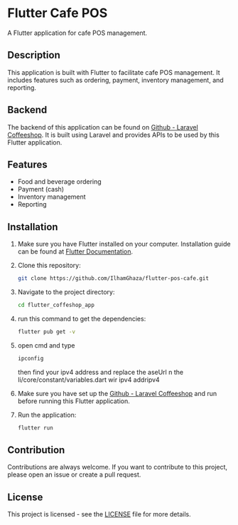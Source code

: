 # Flutter Cafe POS

A Flutter application for cafe POS management.

## Description

This application is built with Flutter to facilitate cafe POS management. It includes features such as ordering, payment, inventory management, and reporting.

## Backend

The backend of this application can be found on [Github - Laravel Coffeeshop](https://github.com/IlhamGhaza/laravel-coffeshop). It is built using Laravel and provides APIs to be used by this Flutter application.

## Features

<!--- responsive for mobile and tablet.-->
- Food and beverage ordering
- Payment (cash)
- Inventory management
- Reporting
<!--- CRUD Product: Feature to create, read, update, and delete products from the cafe's menu list.-->
<!--- CRUD Discount: Feature to create, read, update, and delete discounts for cafe products or orders.-->
<!--- Order History: Feature to view previous order history by customers.-->
<!--- Staff Management: Feature to add, delete, and manage cafe staff such as cashiers, waiters, etc.-->

## Installation

1. Make sure you have Flutter installed on your computer. Installation guide can be found at [Flutter Documentation](https://flutter.dev/docs/get-started/install).
2. Clone this repository:

    ```bash
    git clone https://github.com/IlhamGhaza/flutter-pos-cafe.git
    ```

3. Navigate to the project directory:

    ```bash
    cd flutter_coffeshop_app
    ```

4. run this command to get the dependencies:

    ```bash
    flutter pub get -v
    ```

5. open cmd and type

    ```bash
    ipconfig
    ```

    then find your ipv4 address and replace the aseUrl n the li/core/constant/variables.dart wir ipv4 addripv4

6. Make sure you have set up the [Github - Laravel Coffeeshop](https://github.com/IlhamGhaza/laravel-coffeshop) and run before running this Flutter application.

7. Run the application:

    ```bash
    flutter run
    ```

## Contribution

Contributions are always welcome. If you want to contribute to this project, please open an issue or create a pull request.

## License

This project is licensed - see the [LICENSE](LICENSE.md) file for more details.
